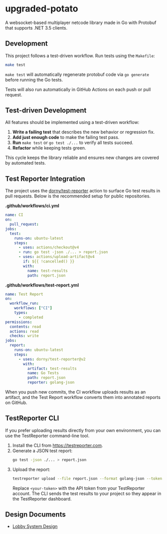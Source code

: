 # upgraded-potato

A websocket-based multiplayer netcode library made in Go with Protobuf that supports .NET 3.5 clients.

## Development

This project follows a test-driven workflow. Run tests using the `Makefile`:

```sh
make test
```
`make test` will automatically regenerate protobuf code via `go generate` before
running the Go tests.

Tests will also run automatically in GitHub Actions on each push or pull request.

## Test-driven Development

All features should be implemented using a test-driven workflow:

1. **Write a failing test** that describes the new behavior or regression fix.
2. **Add just enough code** to make the failing test pass.
3. **Run** `make test` or `go test ./...` to verify all tests succeed.
4. **Refactor** while keeping tests green.

This cycle keeps the library reliable and ensures new changes are covered by automated tests.

## Test Reporter Integration

The project uses the [dorny/test-reporter](https://github.com/dorny/test-reporter) action
to surface Go test results in pull requests. Below is the recommended setup for
public repositories.

**.github/workflows/ci.yml**

```yaml
name: CI
on:
  pull_request:
jobs:
  test:
    runs-on: ubuntu-latest
    steps:
      - uses: actions/checkout@v4
      - run: go test -json ./... > report.json
      - uses: actions/upload-artifact@v4
        if: ${{ !cancelled() }}
        with:
          name: test-results
          path: report.json
```

**.github/workflows/test-report.yml**

```yaml
name: Test Report
on:
  workflow_run:
    workflows: ["CI"]
    types:
      - completed
permissions:
  contents: read
  actions: read
  checks: write
jobs:
  report:
    runs-on: ubuntu-latest
    steps:
      - uses: dorny/test-reporter@v2
        with:
          artifact: test-results
          name: Go Tests
          path: report.json
          reporter: golang-json
```

When you push new commits, the CI workflow uploads results as an artifact, and
the Test Report workflow converts them into annotated reports on GitHub.

## TestReporter CLI

If you prefer uploading results directly from your own environment, you can use the TestReporter command-line tool.

1. Install the CLI from <https://testreporter.com>.
2. Generate a JSON test report:
   ```sh
   go test -json ./... > report.json
   ```
3. Upload the report:
   ```sh
   testreporter upload --file report.json --format golang-json --token <your-token>
   ```
   Replace `<your-token>` with the API token from your TestReporter account.
   The CLI sends the test results to your project so they appear in the TestReporter dashboard.

## Design Documents

- [Lobby System Design](docs/lobby_system_design.md)

